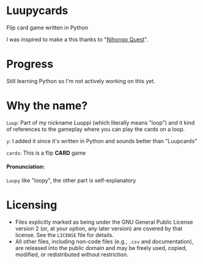 # Luupycards
Flip card game written in Python

I was inspired to make a this thanks to "[Nihongo Quest](https://store.steampowered.com/app/1556070/Nihongo_Quest/)".

# Progress
Still learning Python so I'm not actively working on this yet.

# Why the name?
`Luup`: Part of my nickname Luuppi (which literally means "loop") and it kind of references to the gameplay where you can play the cards on a loop.

`y`: I added it since it's written in Python and sounds better than "Luupcards"

`cards`: This is a flip **CARD** game

#### Pronunciation:
`Luupy` like "loopy", the other part is self-explanatory

# Licensing

- Files explicitly marked as being under the GNU General Public License version 2 (or, at your option, any later version) are covered by that license. See the `LICENSE` file for details.
- All other files, including non-code files (e.g., `.csv` and documentation), are released into the public domain and may be freely used, copied, modified, or redistributed without restriction.
